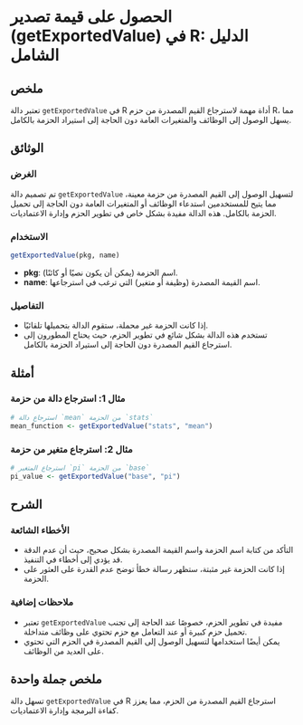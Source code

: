 <!--
Meta Description: # الحصول على قيمة تصدير (getExportedValue) في R: الدليل الشامل ## ملخص تعتبر دالة `getExportedValue` في R أداة مهمة لاسترجاع القيم المصدرة من حزم R، م...
Meta Keywords: الحزمة, إلى, getexportedvalue, المصدرة, استرجاع
-->

# الحصول على قيمة تصدير (getExportedValue) في R: الدليل الشامل

## ملخص
تعتبر دالة `getExportedValue` في R أداة مهمة لاسترجاع القيم المصدرة من حزم R، مما يسهل الوصول إلى الوظائف والمتغيرات العامة دون الحاجة إلى استيراد الحزمة بالكامل.

## الوثائق
### الغرض
تم تصميم دالة `getExportedValue` لتسهيل الوصول إلى القيم المصدرة من حزمة معينة، مما يتيح للمستخدمين استدعاء الوظائف أو المتغيرات العامة دون الحاجة إلى تحميل الحزمة بالكامل. هذه الدالة مفيدة بشكل خاص في تطوير الحزم وإدارة الاعتماديات.

### الاستخدام
```R
getExportedValue(pkg, name)
```
- **pkg**: اسم الحزمة (يمكن أن يكون نصيًا أو كائنًا).
- **name**: اسم القيمة المصدرة (وظيفة أو متغير) التي ترغب في استرجاعها.

### التفاصيل
- إذا كانت الحزمة غير محملة، ستقوم الدالة بتحميلها تلقائيًا.
- تستخدم هذه الدالة بشكل شائع في تطوير الحزم، حيث يحتاج المطورون إلى استرجاع القيم المصدرة دون الحاجة إلى استيراد الحزمة بالكامل.

## أمثلة
### مثال 1: استرجاع دالة من حزمة
```R
# استرجاع دالة `mean` من الحزمة `stats`
mean_function <- getExportedValue("stats", "mean")
```

### مثال 2: استرجاع متغير من حزمة
```R
# استرجاع المتغير `pi` من الحزمة `base`
pi_value <- getExportedValue("base", "pi")
```

## الشرح
### الأخطاء الشائعة
- التأكد من كتابة اسم الحزمة واسم القيمة المصدرة بشكل صحيح، حيث أن عدم الدقة قد يؤدي إلى أخطاء في التنفيذ.
- إذا كانت الحزمة غير مثبتة، ستظهر رسالة خطأ توضح عدم القدرة على العثور على الحزمة.

### ملاحظات إضافية
- تعتبر `getExportedValue` مفيدة في تطوير الحزم، خصوصًا عند الحاجة إلى تجنب تحميل حزم كبيرة أو عند التعامل مع حزم تحتوي على وظائف متداخلة.
- يمكن أيضًا استخدامها لتسهيل الوصول إلى القيم المصدرة في الحزم التي تحتوي على العديد من الوظائف.

## ملخص جملة واحدة
تسهل دالة `getExportedValue` في R استرجاع القيم المصدرة من الحزم، مما يعزز كفاءة البرمجة وإدارة الاعتماديات.